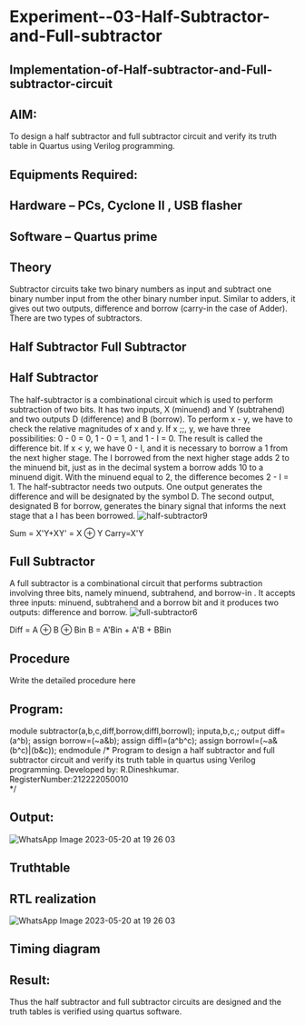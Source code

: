 # Experiment--03-Half-Subtractor-and-Full-subtractor
## Implementation-of-Half-subtractor-and-Full-subtractor-circuit
## AIM:
To design a half subtractor and full subtractor circuit and verify its truth table in Quartus using Verilog programming.

## Equipments Required:
## Hardware – PCs, Cyclone II , USB flasher
## Software – Quartus prime
## Theory
Subtractor circuits take two binary numbers as input and subtract one binary number input from the other binary number input. Similar to adders, it gives out two outputs, difference and borrow (carry-in the case of Adder). There are two types of subtractors.

## Half Subtractor Full Subtractor
## Half Subtractor
The half-subtractor is a combinational circuit which is used to perform subtraction of two bits. It has two inputs, X (minuend) and Y (subtrahend) and two outputs D (difference) and B (borrow). To perform x - y, we have to check the relative magnitudes of x and y. If x ;;, y, we have three possibilities: 0 - 0 = 0, 1 - 0 = 1, and 1 - I = 0. The result is called the difference bit. If x < y, we have 0 - I, and it is necessary to borrow a 1 from the next higher stage. The I borrowed from the next higher stage adds 2 to the minuend bit, just as in the decimal system a borrow adds 10 to a minuend digit. With the minuend equal to 2, the difference becomes 2 - I = 1. The half-subtractor needs two outputs. One output generates the difference and will be designated by the symbol D. The second output, designated B for borrow, generates the binary signal that informs the next stage that a I has been borrowed.
![half-subtractor9](https://user-images.githubusercontent.com/36288975/166112538-58c3bc7c-ee5d-4e6a-ac8d-8e8328efe27a.png)


Sum = X'Y+XY' = X ⊕ Y
Carry=X'Y

## Full Subtractor
A full subtractor is a combinational circuit that performs subtraction involving three bits, namely minuend, subtrahend, and borrow-in . It accepts three inputs: minuend, subtrahend and a borrow bit and it produces two outputs: difference and borrow. 
![full-subtractor6](https://user-images.githubusercontent.com/36288975/166112541-24c68359-3de8-4674-ae22-8272ffc385ed.png)


Diff = A ⊕ B ⊕ Bin B = A'Bin + A'B + BBin

## Procedure



Write the detailed procedure here 


## Program:
module subtractor(a,b,c,diff,borrow,diffl,borrowl);
inputa,b,c,;
output diff=(a^b);
assign borrow=(~a&b);
assign diffl=(a^b^c);
assign borrowl=(~a&(b^c)|(b&c));
endmodule
/*
Program to design a half subtractor and full subtractor circuit and verify its truth table in quartus using Verilog programming.
Developed by: R.Dineshkumar.
RegisterNumber:212222050010  
*/

## Output:
![WhatsApp Image 2023-05-20 at 19 26 03](https://github.com/Dineshkumarr123/Experiment--03-Half-Subtractor-and-Full-subtractor/assets/130551452/f9ab7ee7-d781-423e-9964-c19511af868e)


## Truthtable



##  RTL realization
![WhatsApp Image 2023-05-20 at 19 26 03](https://github.com/Dineshkumarr123/Experiment--03-Half-Subtractor-and-Full-subtractor/assets/130551452/cd061796-8b98-49fa-b3cb-7de47badd359)


## Timing diagram 

## Result:
Thus the half subtractor and full subtractor circuits are designed and the truth tables is verified using quartus software.

